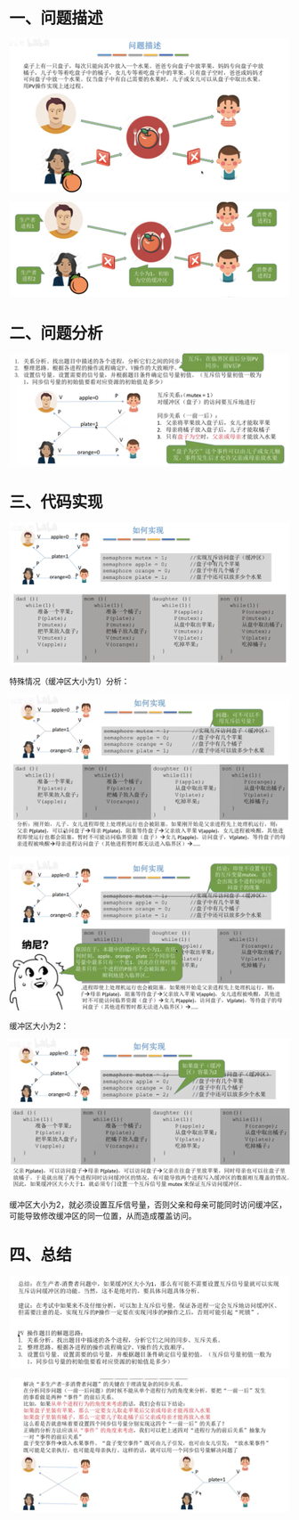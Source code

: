 # 一、问题描述

![image-20231225224902621](12.多生产者多消费者问题.assets/image-20231225224902621.png)

![image-20231225224916877](12.多生产者多消费者问题.assets/image-20231225224916877.png)

# 二、问题分析

![image-20231225225017300](12.多生产者多消费者问题.assets/image-20231225225017300.png)

# 三、代码实现

![image-20231225225050102](12.多生产者多消费者问题.assets/image-20231225225050102.png)

特殊情况（缓冲区大小为1）分析：

![image-20231225225114515](12.多生产者多消费者问题.assets/image-20231225225114515.png)

![image-20231225225132350](12.多生产者多消费者问题.assets/image-20231225225132350.png)

缓冲区大小为2：

![image-20231225225221403](12.多生产者多消费者问题.assets/image-20231225225221403.png)

缓冲区大小为2，就必须设置互斥信号量，否则父亲和母亲可能同时访问缓冲区，可能导致修改缓冲区的同一位置，从而造成覆盖访问。

# 四、总结

![image-20231225225345681](12.多生产者多消费者问题.assets/image-20231225225345681.png)

![image-20231225225422398](12.多生产者多消费者问题.assets/image-20231225225422398.png)

